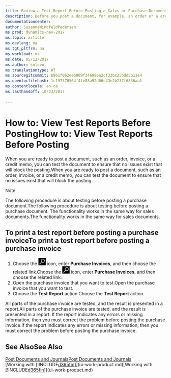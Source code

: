 ```yaml
---
title: Review a Test Report Before Posting a Sales or Purchase Document
description: Before you post a document, for example, an order or a credit memo, you can test and review it to check for errors that might block posting.
documentationcenter: 
author: SusanneWindfeldPedersen
ms.prod: dynamics-nav-2017
ms.topic: article
ms.devlang: na
ms.tgt_pltfrm: na
ms.workload: na
ms.date: 05/12/2017
ms.author: solsen
ms.translationtype: HT
ms.sourcegitcommit: b9b1f062ee6009f34698ea2cf33bc25bdd5b11e4
ms.openlocfilehash: 1c197576564f4fe88a92d06c43e2b237f6836aa1
ms.contentlocale: en-ca
ms.lasthandoff: 10/23/2017

---
```

# <a name="how-to-view-test-reports-before-posting"></a><span data-ttu-id="11363-103">How to: View Test Reports Before Posting</span><span class="sxs-lookup"><span data-stu-id="11363-103">How to: View Test Reports Before Posting</span></span>
<span data-ttu-id="11363-104">When you are ready to post a document, such as an order, invoice, or a credit memo, you can test the document to ensure that no issues exist that will block the posting.</span><span class="sxs-lookup"><span data-stu-id="11363-104">When you are ready to post a document, such as an order, invoice, or a credit memo, you can test the document to ensure that no issues exist that will block the posting.</span></span>

> [!NOTE]  
>   <span data-ttu-id="11363-105">The following procedure is about testing before posting a purchase document.</span><span class="sxs-lookup"><span data-stu-id="11363-105">The following procedure is about testing before posting a purchase document.</span></span> <span data-ttu-id="11363-106">The functionality works in the same way for sales documents.</span><span class="sxs-lookup"><span data-stu-id="11363-106">The functionality works in the same way for sales documents.</span></span>

## <a name="to-print-a-test-report-before-posting-a-purchase-invoice"></a><span data-ttu-id="11363-107">To print a test report before posting a purchase invoice</span><span class="sxs-lookup"><span data-stu-id="11363-107">To print a test report before posting a purchase invoice</span></span>
1. <span data-ttu-id="11363-108">Choose the ![Search for Page or Report](media/ui-search/search_small.png "Search for Page or Report icon") icon, enter **Purchase Invoices**, and then choose the related link.</span><span class="sxs-lookup"><span data-stu-id="11363-108">Choose the ![Search for Page or Report](media/ui-search/search_small.png "Search for Page or Report icon") icon, enter **Purchase Invoices**, and then choose the related link.</span></span>
2. <span data-ttu-id="11363-109">Open the purchase invoice that you want to test.</span><span class="sxs-lookup"><span data-stu-id="11363-109">Open the purchase invoice that you want to test.</span></span>
3. <span data-ttu-id="11363-110">Choose the **Test Report** action.</span><span class="sxs-lookup"><span data-stu-id="11363-110">Choose the **Test Report** action.</span></span>  

<span data-ttu-id="11363-111">All parts of the purchase invoice are tested, and the result is presented in a report.</span><span class="sxs-lookup"><span data-stu-id="11363-111">All parts of the purchase invoice are tested, and the result is presented in a report.</span></span> <span data-ttu-id="11363-112">If the report indicates any errors or missing information, then you must correct the problem before posting the purchase invoice.</span><span class="sxs-lookup"><span data-stu-id="11363-112">If the report indicates any errors or missing information, then you must correct the problem before posting the purchase invoice.</span></span>

## <a name="see-also"></a><span data-ttu-id="11363-113">See Also</span><span class="sxs-lookup"><span data-stu-id="11363-113">See Also</span></span>
[<span data-ttu-id="11363-114">Post Documents and Journals</span><span class="sxs-lookup"><span data-stu-id="11363-114">Post Documents and Journals</span></span>](ui-post-documents-journals.md)  
<span data-ttu-id="11363-115">[Working with [!INCLUDE[d365fin](includes/d365fin_md.md)]](ui-work-product.md)</span><span class="sxs-lookup"><span data-stu-id="11363-115">[Working with [!INCLUDE[d365fin](includes/d365fin_md.md)]](ui-work-product.md)</span></span>


